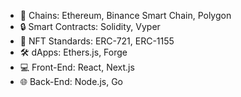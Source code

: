 - 🚀 Chains: Ethereum, Binance Smart Chain, Polygon
- 🔒 Smart Contracts: Solidity, Vyper
- 🎨 NFT Standards: ERC-721, ERC-1155
- 🛠️ dApps: Ethers.js, Forge
- 💻 Front-End: React, Next.js
- 🌐 Back-End: Node.js, Go

<!--
**DiveInto/diveinto** is a ✨ _special_ ✨ repository because its `README.md` (this file) appears on your GitHub profile.

Here are some ideas to get you started:

- 🔭 I’m currently working on ...
- 🌱 I’m currently learning ...
- 👯 I’m looking to collaborate on ...
- 🤔 I’m looking for help with ...
- 💬 Ask me about ...
- 📫 How to reach me: ...
- 😄 Pronouns: ...
- ⚡ Fun fact: ...
-->
